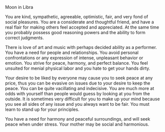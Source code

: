 Moon in Libra 

You are kind, sympathetic, agreeable, optimistic, fair, and very fond of social pleasures. You are a considerate and thoughtful friend, and have a real flair for making others feel accepted and appreciated. At the same time you probably possess good reasoning powers and the ability to form correct judgments. 

There is love of art and music with perhaps decided ability as a performer. You have a need for people and relationships. You avoid personal confrontations or any expression of intense, unpleasant behavior or emotion. You strive for peace, harmony, and perfect balance. You feel unsuited for menial physical labor and you hate to get your hands dirty. 

Your desire to be liked by everyone may cause you to seek peace at any price, thus you can be evasive on issues due to your desire to keep the peace. You can be quite vacillating and indecisive. You are much more at odds with yourself than people would guess by looking at you from the outside. It is sometimes very difficult for you to make up your mind because you see all sides of any issue and you always want to be fair. You must learn to stand up for your principles.

You have a need for harmony and peaceful surroundings, and will seek peace when under stress. Your mother may be social and harmonious.